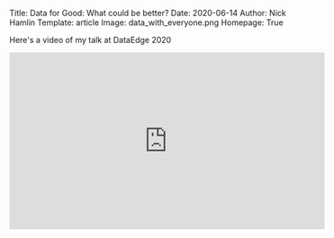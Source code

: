 Title: Data for Good: What could be better?
Date: 2020-06-14
Author: Nick Hamlin
Template: article
Image: data_with_everyone.png
Homepage: True


Here's a video of my talk at DataEdge 2020

<iframe width="560" height="315" src="https://www.youtube.com/embed/CWaKLjq-oGc" frameborder="0" allow="accelerometer; autoplay; encrypted-media; gyroscope; picture-in-picture" allowfullscreen></iframe>